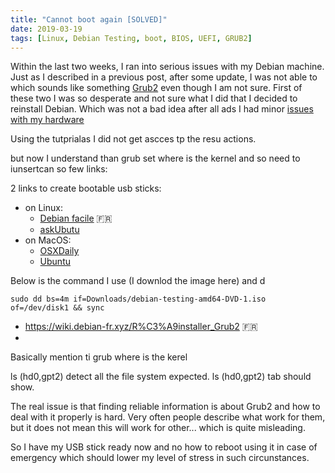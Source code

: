 ```yaml
---
title: "Cannot boot again [SOLVED]"
date: 2019-03-19
tags: [Linux, Debian Testing, boot, BIOS, UEFI, GRUB2]
---
```


Within the last two weeks, I ran into serious issues with my Debian machine. Just as I described
in a previous post, after some update, I was not able to which sounds like something
[Grub2]() even though I am not sure. First of these two I was so desperate and not sure what I did that I decided to reinstall Debian. Which was not a bad idea after all ads I had minor [issues with
my hardware](/notes/hardware/backlightgone/)


Using the tutprialas I did not get ascces tp the resu actions.

but now I understand than grub set where is the kernel and so need to iunsertcan
so few links:




2 links to create bootable usb sticks:

- on Linux:
  - [Debian facile](http://debian-facile.org/doc:install:usb-boot) :fr:
  - [askUbutu](https://askubuntu.com/questions/372607/how-to-create-a-bootable-ubuntu-usb-flash-drive-from-terminal)
- on MacOS:
  - [OSXDaily](http://osxdaily.com/2015/06/05/copy-iso-to-usb-drive-mac-os-x-command/)
  - [Ubuntu](https://tutorials.ubuntu.com/tutorial/tutorial-create-a-usb-stick-on-macos#0)

Below is the command I use (I downlod the image here) and d

```
sudo dd bs=4m if=Downloads/debian-testing-amd64-DVD-1.iso of=/dev/disk1 && sync
```

- https://wiki.debian-fr.xyz/R%C3%A9installer_Grub2 :fr:
-

Basically mention ti grub where is the kerel

ls (hd0,gpt2) detect all the file system expected.
ls (hd0,gpt2) tab should show.

The real issue is that finding reliable information is
about Grub2 and how to deal with it properly is hard. Very often people
describe what work for them, but it does not mean this will work for other...
which is quite misleading.

So I have my USB stick ready now and no how to reboot using it in case of emergency
which should lower my level of stress in such circunstances.
